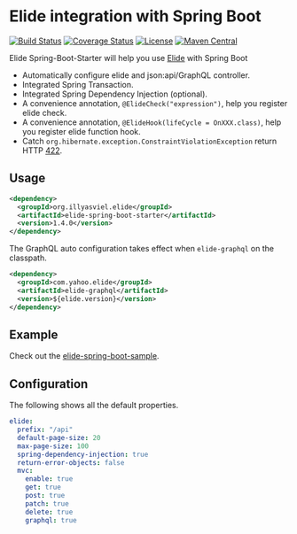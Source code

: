 # Elide integration with Spring Boot
[![Build Status](https://travis-ci.org/illyasviel/elide-spring-boot.svg?branch=master)](https://travis-ci.org/illyasviel/elide-spring-boot)
[![Coverage Status](https://coveralls.io/repos/github/illyasviel/elide-spring-boot/badge.svg?branch=master)](https://coveralls.io/github/illyasviel/elide-spring-boot?branch=master)
[![License](http://img.shields.io/:license-apache-brightgreen.svg)](http://www.apache.org/licenses/LICENSE-2.0.html)
[![Maven Central](https://maven-badges.herokuapp.com/maven-central/org.illyasviel.elide/elide-spring-boot-starter/badge.svg)](https://maven-badges.herokuapp.com/maven-central/org.illyasviel.elide/elide-spring-boot-starter)

Elide Spring-Boot-Starter will help you use [Elide](https://github.com/yahoo/elide) with Spring Boot

- Automatically configure elide and json:api/GraphQL controller.
- Integrated Spring Transaction.
- Integrated Spring Dependency Injection (optional).
- A convenience annotation, `@ElideCheck("expression")`, help you register elide check.
- A convenience annotation, `@ElideHook(lifeCycle = OnXXX.class)`, help you register elide function hook.
- Catch `org.hibernate.exception.ConstraintViolationException` return HTTP [422](https://tools.ietf.org/html/rfc4918#section-11.2).

## Usage
 
```xml
<dependency>
  <groupId>org.illyasviel.elide</groupId>
  <artifactId>elide-spring-boot-starter</artifactId>
  <version>1.4.0</version>
</dependency>
```

The GraphQL auto configuration takes effect when `elide-graphql` on the classpath.

```xml
<dependency>
  <groupId>com.yahoo.elide</groupId>
  <artifactId>elide-graphql</artifactId>
  <version>${elide.version}</version>
</dependency>
```

## Example

Check out the [elide-spring-boot-sample](elide-spring-boot-sample).

## Configuration

The following shows all the default properties.

```yaml
elide:
  prefix: "/api"
  default-page-size: 20
  max-page-size: 100
  spring-dependency-injection: true
  return-error-objects: false
  mvc:
    enable: true
    get: true
    post: true
    patch: true
    delete: true
    graphql: true
```
